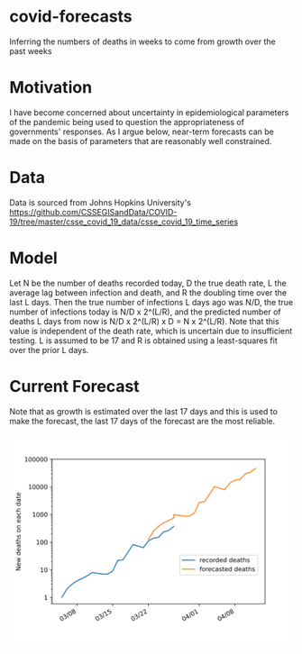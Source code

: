 # covid-forecasts
Inferring the numbers of deaths in weeks to come from growth over the past weeks

# Motivation
I have become concerned about uncertainty in epidemiological parameters of the pandemic being used to question the appropriateness of governments' responses. As I argue below, near-term forecasts can be made on the basis of parameters that are reasonably well constrained. 

# Data
Data is sourced from Johns Hopkins University's https://github.com/CSSEGISandData/COVID-19/tree/master/csse_covid_19_data/csse_covid_19_time_series

# Model
Let N be the number of deaths recorded today, D the true death rate, L the average lag between infection and death, and R the doubling time over the last L days. Then the true number of infections L days ago was N/D, the true number of infections today is N/D x 2^(L/R), and the predicted number of deaths L days from now is N/D x 2^(L/R) x D = N x 2^(L/R). Note that this value is independent of the death rate, which is uncertain due to insufficient testing. L is assumed to be 17 and R is obtained using a least-squares fit over the prior L days.


# Current Forecast
Note that as growth is estimated over the last 17 days and this is used to make the forecast, the last 17 days of the forecast are the most reliable.

![](death_forecasts_updated.png)
